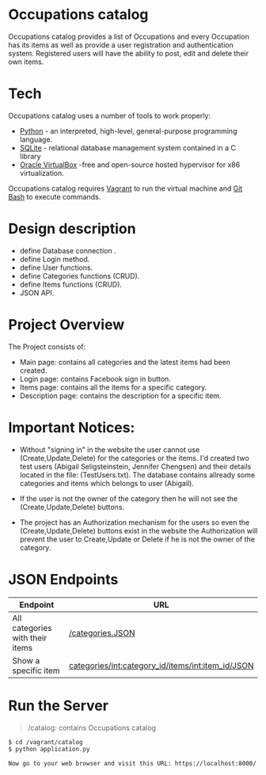 # Occupations catalog

Occupations catalog provides a list of Occupations and every Occupation has its items as well as provide a user registration and authentication system. Registered users will have the ability to post, edit and delete their own items.

# Tech

Occupations catalog uses a number of tools to work properly:

* [Python](https://www.python.org/) - an interpreted, high-level, general-purpose programming language.
* [SQLite](https://www.sqlite.org) -  relational database management system contained in a C library
* [Oracle VirtualBox](https://www.virtualbox.org/) -free and open-source hosted hypervisor for x86 virtualization.

Occupations catalog requires [Vagrant](https://www.vagrantup.com/) to run the virtual machine and [Git Bash](https://git-scm.com/downloads) to execute commands.

# Design description
* define Database connection .
* define Login method.
* define User functions.
* define Categories functions (CRUD).
* define Items functions (CRUD).
* JSON API.

# Project Overview
The Project consists of:
* Main page: contains all categories and the latest items had been created.
* Login page: contains Facebook sign in button.
* Items page: contains all the items for a specific category.
* Description page: contains the description for a specific item.

# Important Notices:
* Without "signing in" in the website the user cannot use (Create,Update,Delete) for the categories or the items. I'd created two test users (Abigail Seligsteinstein, Jennifer Chengsen) and their details located in the file: (TestUsers.txt). The database contains allready some categories and items which belongs to user (Abigail).

* If the user is not the owner of the category then he will not see the (Create,Update,Delete) buttons.

* The project has an Authorization mechanism for the users so even the (Create,Update,Delete) buttons exist in the website the Authorization will prevent the user to Create,Update or Delete if he is not the owner of the category.


# JSON Endpoints

| Endpoint | URL |
| ------ | ------ |
| All categories with their items | [/categories.JSON](http://localhost:8000/categories.JSON) |
|  Show a specific item | [categories/<int:category_id>/items/<int:item_id>/JSON](http://localhost:8000/categories/<int:category_id>/items/<int:item_id>/JSON) |


# Run the Server
> /catalog: contains Occupations catalog

```sh
$ cd /vagrant/catalog
$ python application.py

Now go to your web browser and visit this URL: https://localhost:8000/
```




